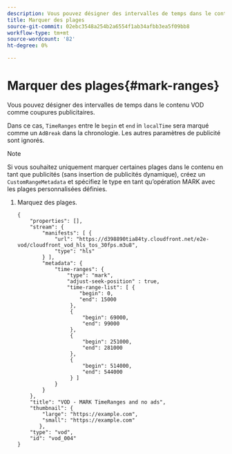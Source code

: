 ```yaml
---
description: Vous pouvez désigner des intervalles de temps dans le contenu VOD comme coupures publicitaires.
title: Marquer des plages
source-git-commit: 02ebc3548a254b2a6554f1ab34afbb3ea5f09bb8
workflow-type: tm+mt
source-wordcount: '82'
ht-degree: 0%

---
```


# Marquer des plages{#mark-ranges}

Vous pouvez désigner des intervalles de temps dans le contenu VOD comme coupures publicitaires.

Dans ce cas, `TimeRanges` entre le `begin` et `end` in `localTime` sera marqué comme un `AdBreak` dans la chronologie. Les autres paramètres de publicité sont ignorés.

>[!NOTE]
>
>Si vous souhaitez uniquement marquer certaines plages dans le contenu en tant que publicités (sans insertion de publicités dynamique), créez un `CustomRangeMetadata` et spécifiez le type en tant qu’opération MARK avec les plages personnalisées définies.

1. Marquez des plages.

   ```
   {   
       "properties": [],
       "stream": {
           "manifests": [ {
               "url": "https://d398890tia84ty.cloudfront.net/e2e-vod/cloudfront_vod_hls_tos_30fps.m3u8",
               "type": "hls"
           } ],
           "metadata": {
               "time-ranges": {
                   "type": "mark",
                   "adjust-seek-position" : true,   
                   "time-range-list": [ {
                       "begin": 0,
                       "end": 15000
                    },
                    {
                        "begin": 69000,
                        "end": 99000
                    },
                    {
                        "begin": 251000,
                        "end": 281000
                    },
                    {
                        "begin": 514000,
                        "end": 544000
                    } ]
               }
           }           
       },   
       "title": "VOD - MARK TimeRanges and no ads",
       "thumbnail": {
           "large": "https://example.com",
           "small": "https://example.com"
          },
       "type": "vod",
       "id": "vod_004"
   }
   ```

